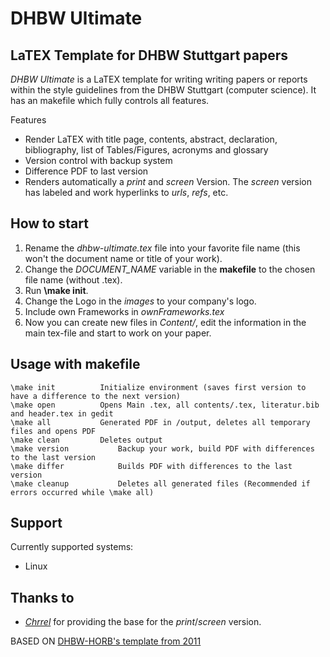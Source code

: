 DHBW Ultimate
=============
## LaTEX Template for DHBW Stuttgart papers
_DHBW Ultimate_ is a LaTEX template for writing writing papers or reports within the style guidelines from the DHBW Stuttgart (computer science).
It has an makefile which fully controls all features.

Features
  + Render LaTEX with title page, contents, abstract, declaration, bibliography, list of Tables/Figures, acronyms and glossary
  + Version control with backup system
  + Difference PDF to last version
  + Renders automatically a _print_ and _screen_ Version. The _screen_ version has labeled and work hyperlinks to _urls_, _refs_, etc.

## How to start
1. Rename the _dhbw-ultimate.tex_ file into your favorite file name (this won't the document name or title of your work).
2. Change the *DOCUMENT_NAME* variable in the **makefile** to the chosen file name (without .tex).
3. Run **\make init**.
4. Change the Logo in the *images* to your company's logo.
5. Include own Frameworks in *ownFrameworks.tex*
6. Now you can create new files in *Content/*, edit the information in the main tex-file and start to work on your paper.

## Usage with makefile
	\make init			Initialize environment (saves first version to have a difference to the next version)
	\make open			Opens Main .tex, all contents/.tex, literatur.bib and header.tex in gedit
	\make all			Generated PDF in /output, deletes all temporary files and opens PDF
	\make clean			Deletes output
	\make version			Backup your work, build PDF with differences to the last version
	\make differ			Builds PDF with differences to the last version
	\make cleanup			Deletes all generated files (Recommended if errors occurred while \make all)

## Support
Currently supported systems:
   + Linux

## Thanks to
 - *[Chrrel](https://github.com/chrrel)*  for providing the base for the _print_/_screen_ version.

BASED ON [DHBW-HORB's template from 2011](https://github.com/dhbw-horb/latexVorlageEnglisch)
